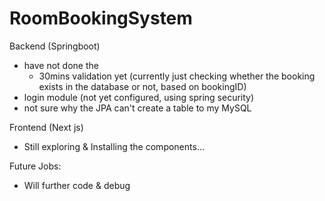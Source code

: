 # RoomBookingSystem

Backend (Springboot)
- have not done the
  - 30mins validation yet (currently just checking whether the booking exists in the database or not, based on bookingID)
- login module (not yet configured, using spring security)
- not sure why the JPA can't create a table to my MySQL 

Frontend (Next js)
- Still exploring & Installing the components...


Future Jobs:
- Will further code & debug
